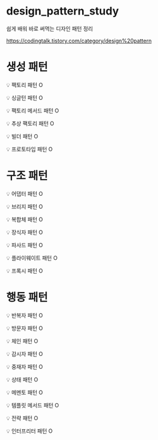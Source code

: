 # design_pattern_study
쉽게 배워 바로 써먹는 디자인 패턴 정리

https://codingtalk.tistory.com/category/design%20pattern

# 생성 패턴    
💡 팩토리 패턴 O

💡 싱글턴 패턴  O 

💡 팩토리 메서드 패턴 O

💡 추상 팩토리 패턴 O 

💡 빌더 패턴 O

💡 프로토타입 패턴 O   

# 구조 패턴
💡 어댑터 패턴   O 

💡 브리지 패턴   O

💡 복합체 패턴   O   

💡 장식자 패턴   O  

💡 파사드 패턴   O  

💡 플라이웨이트 패턴   O  

💡 프록시 패턴    O    

# 행동 패턴   
💡 반복자 패턴    O 

💡 방문자 패턴   O 

💡 체인 패턴   O     

💡 감시자 패턴  O    

💡 중재자 패턴   O    

💡 상태 패턴     O     

💡 메멘토 패턴    O     

💡 템플릿 메서드 패턴  O   

💡 전략 패턴    O 

💡 인터프리터 패턴  O  
